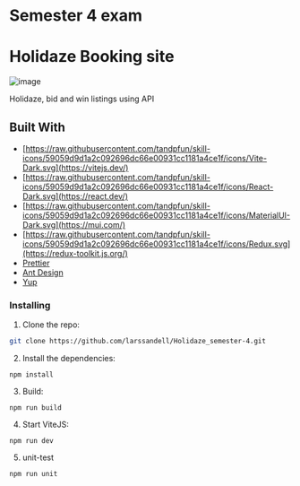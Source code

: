 # Semester 4 exam

# Holidaze Booking site

![image]()

Holidaze, bid and win listings using API

## Built With

-   [https://raw.githubusercontent.com/tandpfun/skill-icons/59059d9d1a2c092696dc66e00931cc1181a4ce1f/icons/Vite-Dark.svg](https://vitejs.dev/)
-   [https://raw.githubusercontent.com/tandpfun/skill-icons/59059d9d1a2c092696dc66e00931cc1181a4ce1f/icons/React-Dark.svg](https://react.dev/)
-   [https://raw.githubusercontent.com/tandpfun/skill-icons/59059d9d1a2c092696dc66e00931cc1181a4ce1f/icons/MaterialUI-Dark.svg](https://mui.com/)
-   [https://raw.githubusercontent.com/tandpfun/skill-icons/59059d9d1a2c092696dc66e00931cc1181a4ce1f/icons/Redux.svg](https://redux-toolkit.js.org/)
-   [Prettier](https://prettier.io/)
-   [Ant Design](https://ant.design/)
-   [Yup](https://www.npmjs.com/package/yup)

### Installing

1. Clone the repo:

```bash
git clone https://github.com/larssandell/Holidaze_semester-4.git
```

2. Install the dependencies:

```
npm install

```

3. Build:

```
npm run build

```

4. Start ViteJS:

```
npm run dev
```

5. unit-test

```
npm run unit
```
